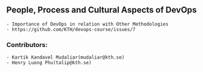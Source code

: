 ## People, Process and Cultural Aspects of DevOps
	- Importance of DevOps in relation with Other Methodologies 
    - https://github.com/KTH/devops-course/issues/7
    
### Contributors:
    - Kartik Kandavel Mudaliar(mudaliar@kth.se)
    - Henry Luong Phu(talip@kth.se)
